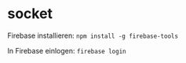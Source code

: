 # socket

Firebase installieren:
`npm install -g firebase-tools`

In Firebase einlogen:
`firebase login`
